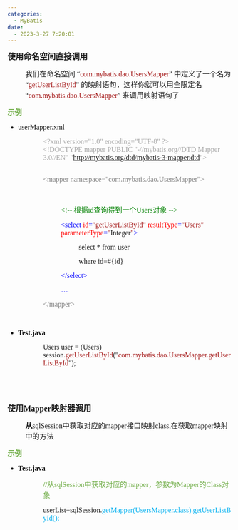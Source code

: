 ```yaml
---
categories:
  - MyBatis
date:
  - 2023-3-27 7:20:01
---
```


<p><span style="font-size:13.5pt"><span
            style="font-family:&quot;Microsoft YaHei UI&quot;"><strong>使用命名空间直接调用</strong></span></span></p>
<p style="margin-left: 40px;"><span style="font-size:12.0pt"><span
            style="font-family:&quot;Microsoft YaHei UI&quot;">我们在命名空间 “</span><span
            style="font-family:&quot;Comic Sans MS&quot;"><span style="color:#a31515">com.</span></span><span
            style="font-family:&quot;Comic Sans MS&quot;"><span style="color:#a31515">mybatis</span></span><span
            style="font-family:&quot;Comic Sans MS&quot;"><span style="color:#a31515">.</span></span><span
            style="font-family:&quot;Comic Sans MS&quot;"><span style="color:#a31515">dao</span></span><span
            style="font-family:&quot;Comic Sans MS&quot;"><span style="color:#a31515">.</span></span><span
            style="font-family:&quot;Comic Sans MS&quot;"><span style="color:#a31515">Users</span></span><span
            style="font-family:&quot;Comic Sans MS&quot;"><span style="color:#a31515">Mapper</span></span><span
            style="font-family:&quot;Microsoft YaHei UI&quot;">” 中定义了一个名为 “</span><span
            style="font-family:&quot;Comic Sans MS&quot;"><span style="color:#a31515">get</span></span><span
            style="font-family:&quot;Comic Sans MS&quot;"><span style="color:#a31515">UserListById</span></span><span
            style="font-family:&quot;Microsoft YaHei UI&quot;">” 的映射语句，这样你就可以用全限定名 “</span><span
            style="font-family:&quot;Comic Sans MS&quot;"><span style="color:#a31515">com.</span></span><span
            style="font-family:&quot;Comic Sans MS&quot;"><span style="color:#a31515">mybatis</span></span><span
            style="font-family:&quot;Comic Sans MS&quot;"><span style="color:#a31515">.</span></span><span
            style="font-family:&quot;Comic Sans MS&quot;"><span style="color:#a31515">dao</span></span><span
            style="font-family:&quot;Comic Sans MS&quot;"><span style="color:#a31515">.</span></span><span
            style="font-family:&quot;Comic Sans MS&quot;"><span style="color:#a31515">Users</span></span><span
            style="font-family:&quot;Comic Sans MS&quot;"><span style="color:#a31515">Mapper</span></span><span
            style="font-family:&quot;Microsoft YaHei UI&quot;">” 来调用映射语句了</span></span></p>
<p><span style="font-size:12.0pt"><span style="font-family:&quot;Microsoft YaHei UI&quot;"><span
                style="color:#70ad47"><strong>示例</strong></span></span></span></p>
<ul style="list-style-type:disc">
    <li><span style="font-size:12.0pt"><span style="font-family:&quot;Comic Sans MS&quot;">user</span></span><span
            style="font-size:12.0pt"><span style="font-family:&quot;Comic Sans MS&quot;">Mapper.xml</span></span></li>
</ul>
<p style="margin-left: 80px;"><span style="font-size:12.0pt"><span style="font-family:&quot;Comic Sans MS&quot;"><span
                style="color:#a5a5a5">&lt;?xml version="1.0" encoding="UTF-8" ?&gt;<br>&lt;!DOCTYPE mapper PUBLIC
                "-//mybatis.org//DTD Mapper 3.0//EN" "<a data-cke-saved-href="http://-"
                    href="http://-">http://mybatis.org/dtd/mybatis-3-mapper.dtd</a>"&gt;</span></span></span></p>
<p style="margin-left: 80px;"><br><span style="font-size:12.0pt"><span
            style="font-family:&quot;Comic Sans MS&quot;"><span style="color:#7f7f7f">&lt;mapper
                namespace="com.</span><span style="color:#7f7f7f">mybatis</span><span
                style="color:#7f7f7f">.</span><span style="color:#7f7f7f">dao</span><span
                style="color:#7f7f7f">.</span><span style="color:#7f7f7f">Users</span><span
                style="color:#7f7f7f">Mapper"&gt;</span></span></span></p>
<p><span style="font-size:12.0pt"><span style="font-family:&quot;Comic Sans MS&quot;"><span
                style="color:green">&nbsp;</span></span></span></p>
<p style="margin-left: 120px;"><span style="font-size:12.0pt"><span style="color:green"><span
                style="font-family:&quot;Comic Sans MS&quot;">&lt;!-- </span><span
                style="font-family:&quot;Microsoft YaHei UI&quot;">根据</span><span
                style="font-family:&quot;Comic Sans MS&quot;">id</span><span
                style="font-family:&quot;Microsoft YaHei UI&quot;">查询得到一个</span><span
                style="font-family:&quot;Comic Sans MS&quot;">Users</span><span
                style="font-family:&quot;Microsoft YaHei UI&quot;">对象</span><span
                style="font-family:&quot;Comic Sans MS&quot;"> --&gt;</span></span></span></p>
<p style="margin-left: 120px;"><span style="font-size:12.0pt"><span style="font-family:&quot;Comic Sans MS&quot;"><span
                style="color:blue">&lt;select </span><span style="color:red">id</span><span
                style="color:blue">=</span><span style="color:#a31515">"get</span><span
                style="color:#a31515">UserListById</span><span style="color:#a31515">" </span><span
                style="color:red">resultType</span><span style="color:blue">=</span><span
                style="color:#a31515">"</span><span style="color:#a31515">Users</span><span
                style="color:#a31515">"</span> <span style="color:red">parameterType</span><span
                style="color:blue">=</span><span style="color:#a31515">"</span>Integer<span
                style="color:#a31515">"</span><span style="color:blue">&gt;</span></span></span></p>
<p style="margin-left: 160px;"><span style="font-size:12.0pt"><span style="font-family:&quot;Comic Sans MS&quot;">select
            * from user</span></span></p>
<p style="margin-left: 160px;"><span style="font-size:12.0pt"><span style="font-family:&quot;Comic Sans MS&quot;">where
            id=#{id}</span></span></p>
<p style="margin-left: 120px;"><span style="font-size:12.0pt"><span style="font-family:&quot;Comic Sans MS&quot;"><span
                style="color:blue">&lt;/select&gt;</span></span></span></p>
<p style="margin-left: 120px;"><span style="font-size:12.0pt"><span style="font-family:&quot;Comic Sans MS&quot;"><span
                style="color:blue">…</span></span></span></p>
<p style="margin-left: 80px;"><span style="font-size:12.0pt"><span style="font-family:&quot;Comic Sans MS&quot;"><span
                style="color:#7f7f7f">&lt;/mapper&gt;</span></span></span></p>
<p><span style="font-size:12.0pt"><span style="font-family:&quot;Comic Sans MS&quot;"><span
                style="color:blue">&nbsp;</span></span></span></p>
<ul style="list-style-type:disc">
    <li><span style="font-size:12.0pt"><strong><span
                    style="font-family:&quot;Comic Sans MS&quot;">Test.java</span></strong></span></li>
</ul>
<p style="margin-left: 80px;"><span style="font-size:12.0pt"><span style="font-family:&quot;Comic Sans MS&quot;">Users
            user = (Users) session.<span style="color:#a31515">get</span><span
                style="color:#a31515">UserListById</span>("<span style="color:#a31515">com.</span><span
                style="color:#a31515">mybatis</span><span style="color:#a31515">.</span><span
                style="color:#a31515">dao</span><span style="color:#a31515">.</span><span
                style="color:#a31515">Users</span><span style="color:#a31515">Mapper</span><span
                style="color:#a31515">.</span><span style="color:#a31515">get</span><span
                style="color:#a31515">UserListById</span>");</span></span></p>
<p><span style="font-size:12.0pt"><span style="font-family:&quot;Comic Sans MS&quot;">&nbsp;</span></span></p>
<p><span style="font-size:12.0pt"><span style="font-family:&quot;Comic Sans MS&quot;">&nbsp;</span></span></p>
<p><span style="font-size:13.5pt"><strong><span
                style="font-family:&quot;Microsoft YaHei UI&quot;">使用</span></strong><strong><span
                style="font-family:&quot;Comic Sans MS&quot;">Mapper</span></strong><strong><span
                style="font-family:&quot;Microsoft YaHei UI&quot;">映射器调用</span></strong></span></p>
<p style="margin-left: 40px;"><span style="font-size:12.0pt"><strong><span
                style="font-family:&quot;Microsoft YaHei UI&quot;">从</span></strong><span
            style="font-family:&quot;Comic Sans MS&quot;">sqlSession</span><span
            style="font-family:&quot;Microsoft YaHei UI&quot;">中获取对应的</span><span
            style="font-family:&quot;Comic Sans MS&quot;">mappe</span><span
            style="font-family:&quot;Comic Sans MS&quot;">r</span><span
            style="font-family:&quot;Microsoft YaHei UI&quot;">接口映射</span><span
            style="font-family:&quot;Comic Sans MS&quot;">class,</span><span
            style="font-family:&quot;Microsoft YaHei UI&quot;">在获取</span><span
            style="font-family:&quot;Comic Sans MS&quot;">mapper</span><span
            style="font-family:&quot;Microsoft YaHei UI&quot;">映射中的方法</span></span></p>
<p><span style="font-size:12.0pt"><span style="font-family:&quot;Microsoft YaHei UI&quot;"><span
                style="color:#70ad47"><strong>示例</strong></span></span></span></p>
<ul style="list-style-type:disc">
    <li><span style="font-size:12.0pt"><strong><span
                    style="font-family:&quot;Comic Sans MS&quot;">Test.java</span></strong></span></li>
</ul>
<p style="margin-left: 80px;"><span style="font-size:12.0pt"><span style="color:#70ad47"><strong><span
                    style="font-family:&quot;Comic Sans MS&quot;">//</span></strong><span
                style="font-family:&quot;Microsoft YaHei UI&quot;">从</span><span
                style="font-family:&quot;Comic Sans MS&quot;">sqlSession</span><span
                style="font-family:&quot;Microsoft YaHei UI&quot;">中获取对应的</span><span
                style="font-family:&quot;Comic Sans MS&quot;">mapper</span><span
                style="font-family:&quot;Microsoft YaHei UI&quot;">，参数为</span><span
                style="font-family:&quot;Comic Sans MS&quot;">Mapper</span><span
                style="font-family:&quot;Microsoft YaHei UI&quot;">的</span><span
                style="font-family:&quot;Comic Sans MS&quot;">Class</span><span
                style="font-family:&quot;Microsoft YaHei UI&quot;">对象</span></span></span></p>
<p style="margin-left: 80px;"><span style="font-size:12.0pt"><span
            style="font-family:&quot;Comic Sans MS&quot;">userList=sqlSession.<span
                style="color:#00b0f0">getMapper(UsersMapper.class).getUserList</span><span
                style="color:#00b0f0">ById</span><span style="color:#00b0f0">();</span></span></span></p>
